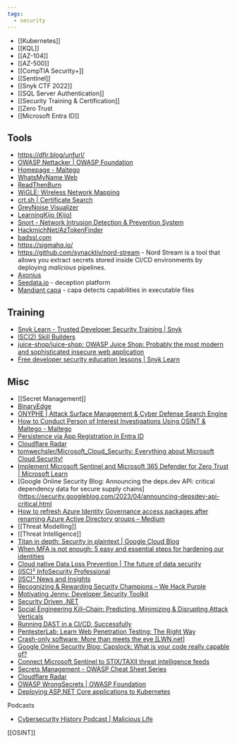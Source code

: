 ```yaml
---
tags:
  - security
---
```

- [[Kubernetes]]
- [[KQL]]
- [[AZ-104]]
- [[AZ-500]]
- [[CompTIA Security+]]
- [[Sentinel]]
- [[Snyk CTF 2022]]
- [[SQL Server Authentication]]
- [[Security Training & Certification]]
- [[Zero Trust
- [[Microsoft Entra ID]]

## Tools

- https://dfir.blog/unfurl/
- [OWASP Nettacker | OWASP Foundation](https://owasp.org/www-project-nettacker/)
- [Homepage - Maltego](https://www.maltego.com/)
- [WhatsMyName Web](https://whatsmyname.app/)
- [ReadThenBurn](https://readthenburn.fnkr.net/)
- [WiGLE: Wireless Network Mapping](https://wigle.net/)
- [crt.sh | Certificate Search](https://crt.sh/)
- [GreyNoise Visualizer](https://viz.greynoise.io/)
- [LearningKijo (Kijo)](https://github.com/LearningKijo)
- [Snort - Network Intrusion Detection & Prevention System](https://www.snort.org/)
- [HackmichNet/AzTokenFinder](https://github.com/HackmichNet/AzTokenFinder)
- [badssl.com](https://badssl.com/)
- https://sigmahq.io/
- https://github.com/synacktiv/nord-stream - Nord Stream is a tool that allows you extract secrets stored inside CI/CD environments by deploying _malicious_ pipelines.
- [Axonius](https://www.axonius.com/)
- [Seedata.io](https://www.seedata.io/) - deception platform
- [Mandiant capa](https://github.com/mandiant/capa) - capa detects capabilities in executable files

## Training
- [Snyk Learn - Trusted Developer Security Training | Snyk](https://snyk.io/platform/learn/?utm_medium=events-email&utm_source=mkto-drip-1&utm_campaign=clm-platform-learn&mkt_tok=Njc3LVRIUC00MTUAAAGMXsK6FYK_9j-87bm4Nj96zXfGGZEJDam6Czi4XzoBfUhc4wSCngnLEaY5Q3TBC5qDoQYTfOjJGjrrHL2IgdPFeTm_5jkN9M63LgilrUIagHZiyw)
- [ISC(2) Skill Builders](https://learn.isc2.org/d2l/le/discovery/view/)
- [juice-shop/juice-shop: OWASP Juice Shop: Probably the most modern and sophisticated insecure web application](https://github.com/juice-shop/juice-shop)
- [Free developer security education lessons | Snyk Learn](https://learn.snyk.io/lessons/)

## Misc
- [[Secret Management]]
- [BinaryEdge](https://www.binaryedge.io/)
- [ONYPHE | Attack Surface Management & Cyber Defense Search Engine](https://www.onyphe.io/about)
- [How to Conduct Person of Interest Investigations Using OSINT & Maltego - Maltego](https://www.maltego.com/blog/how-to-conduct-person-of-interest-investigations-using-osint-and-maltego/)
- [Persistence via App Registration in Entra ID](https://cyberdom.blog/2023/07/29/persistence-via-app-registration-in-entra-id/)
- [Cloudflare Radar](https://radar.cloudflare.com/)
- [tomwechsler/Microsoft_Cloud_Security: Everything about Microsoft Cloud Security!](https://github.com/tomwechsler/Microsoft_Cloud_Security/tree/main)
- [Implement Microsoft Sentinel and Microsoft 365 Defender for Zero Trust | Microsoft Learn](https://learn.microsoft.com/en-us/security/operations/siem-xdr-overview)
- [Google Online Security Blog: Announcing the deps.dev API: critical dependency data for secure supply chains](https://security.googleblog.com/2023/04/announcing-depsdev-api-critical.html
- [How to refresh Azure Identity Governance access packages after renaming Azure Active Directory groups – Medium](https://medium.com/p/36878623f6ea/edit)
- [[Threat Modelling]]
- [[Threat Intelligence]]
- [Titan in depth: Security in plaintext | Google Cloud Blog](https://cloud.google.com/blog/products/identity-security/titan-in-depth-security-in-plaintext)
- [When MFA is not enough: 5 easy and essential steps for hardening our identities](https://secure.microsoft.com/en-US/sessions/b3492f82-523b-4b18-9a8c-cf6ac66bc776?source=sessions)
- [Cloud native Data Loss Prevention | The future of data security](https://techcommunity.microsoft.com/t5/security-compliance-and-identity/cloud-native-data-loss-prevention-the-future-of-data-security/ba-p/3771548)
- [(ISC)² InfoSecurity Professional](https://www.isc2.org/InfoSecurity-Professional#magazine)
- [(ISC)² News and Insights](https://www.isc2.org/news)
- [Recognizing & Rewarding Security Champions – We Hack Purple](https://wehackpurple.com/recognizing-rewarding-security-champions/)
- [Motivating Jenny: Developer Security Toolkit](https://motivatingjenny.org/)
- [Security Driven .NET](https://securitydriven.net/)
- [Social Engineering Kill–Chain: Predicting, Minimizing & Disrupting Attack Verticals](https://ahead.feedly.com/posts/social-engineering-kill-chain-predicting-minimizing-and-disrupting-attack-verticals)
- [Running DAST in a CI/CD, Successfully](https://academy.wehackpurple.com/courses/running-dast-in-a-ci-cd-successfully)
- [PentesterLab: Learn Web Penetration Testing: The Right Way](https://www.pentesterlab.com/)
- [Crash-only software: More than meets the eye [LWN.net]](https://lwn.net/Articles/191059/)
- [Google Online Security Blog: Capslock: What is your code really capable of?](https://security.googleblog.com/2023/09/capslock-what-is-your-code-really.html)
- [Connect Microsoft Sentinel to STIX/TAXII threat intelligence feeds](https://learn.microsoft.com/en-us/azure/sentinel/connect-threat-intelligence-taxii)
- [Secrets Management - OWASP Cheat Sheet Series](https://cheatsheetseries.owasp.org/cheatsheets/Secrets_Management_Cheat_Sheet.html)
- [Cloudflare Radar](https://radar.cloudflare.com/)
- [OWASP WrongSecrets | OWASP Foundation](https://owasp.org/www-project-wrongsecrets/)
- [Deploying ASP.NET Core applications to Kubernetes](https://andrewlock.net/series/deploying-asp-net-core-applications-to-kubernetes/)

Podcasts
- [Cybersecurity History Podcast | Malicious Life](https://malicious.life/)


 [[OSINT]]